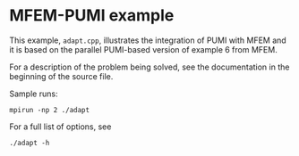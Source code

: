 # MFEM-PUMI example

This example, `adapt.cpp`, illustrates the integration of PUMI with MFEM and it
is based on the parallel PUMI-based version of example 6 from MFEM.

For a description of the problem being solved, see the documentation in the
beginning of the source file.

Sample runs:
```
mpirun -np 2 ./adapt
```

For a full list of options, see
```
./adapt -h
```
